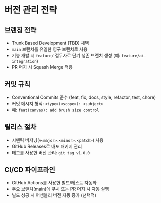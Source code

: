 # 버전 관리 전략

## 브랜칭 전략
- Trunk Based Development (TBD) 채택
- `main` 브랜치를 유일한 영구 브랜치로 사용
- 기능 개발 시 `feature/` 접두사로 단기 생존 브랜치 생성 (예: `feature/ai-integration`)
- PR 머지 시 Squash Merge 적용

## 커밋 규칙
- Conventional Commits 준수 (feat, fix, docs, style, refactor, test, chore)
- 커밋 메시지 형식: `<type>(<scope>): <subject>`
- 예: `feat(canvas): add brush size control`

## 릴리스 절차
- 시맨틱 버저닝(`v<major>.<minor>.<patch>`) 사용
- GitHub Releases로 배포 패키지 관리
- 태그를 사용한 버전 관리: `git tag v1.0.0`

## CI/CD 파이프라인
- GitHub Actions를 사용한 빌드/테스트 자동화
- 주요 브랜치(main)에 푸시 또는 PR 머지 시 자동 실행
- 빌드 성공 시 어셈블리 버전 자동 증가 (선택적)